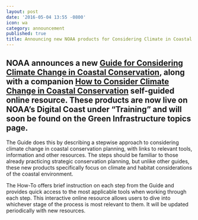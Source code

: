 ```yaml
---
layout: post
date: '2016-05-04 13:55 -0800'
icon: wa
category: announcement
published: true
title: Announcing new NOAA products for Considering Climate in Coastal Conservation
---
```

## NOAA announces a new [Guide for Considering Climate Change in Coastal Conservation](https://coast.noaa.gov/digitalcoast/training/considering-climate-change.html), along with a companion [How to Consider Climate Change in Coastal Conservation](https://coast.noaa.gov/digitalcoast/training/coastal-conservation.html) self-guided online resource. These products are now live on NOAA’s Digital Coast under “Training” and will soon be found on the Green Infrastructure topics page. 

The Guide does this by describing a stepwise approach to considering climate change in coastal conservation planning, with links to relevant tools, information and other resources. The steps should be familiar to those already practicing strategic conservation planning, but unlike other guides, these new products specifically focus on climate and habitat considerations of the coastal environment. 

The How-To offers brief instruction on each step from the Guide and provides quick access to the most applicable tools when working through each step. This interactive online resource allows users to dive into whichever stage of the process is most relevant to them. It will be updated periodically with new resources.